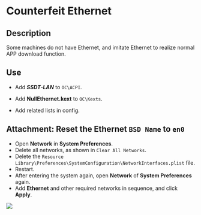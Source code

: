 # Counterfeit Ethernet

## Description

Some machines do not have Ethernet, and imitate Ethernet to realize normal APP download function.

## Use

- Add ***SSDT-LAN*** to `OC\ACPI`.

- Add **NullEthernet.kext** to `OC\Kexts`.

- Add related lists in config.

## Attachment: Reset the Ethernet `BSD Name` to `en0`

- Open **Network** in **System Preferences**.
- Delete all networks, as shown in `Clear All Networks`.
- Delete the `Resource Library\Preferences\SystemConfiguration\NetworkInterfaces.plist` file.
- Restart.
- After entering the system again, open **Network** of **System Preferences** again.
- Add **Ethernet** and other required networks in sequence, and click **Apply**.

![](https://raw.githubusercontent.com/athlonreg/BlogImages/master/ClearNet.png)

